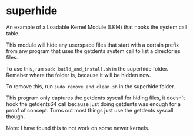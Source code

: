 # superhide


An example of a Loadable Kernel Module (LKM) that hooks the system call table.


This module will hide any userspace files that start with a certain prefix from any program that uses the getdents system call to list a directories files.


To use this, run `sudo build_and_install.sh` in the superhide folder. Remeber where the folder is, because it will be hidden now.

To remove this, run `sudo remove_and_clean.sh` in the superhide folder.

This program only captures the getdents syscall for hiding files, it doesn't hook the getdents64 call because just doing getdents was enough for a proof of concept. Turns out most things just use the getdents syscall though.

Note: I have found this to not work on some newer kernels.
